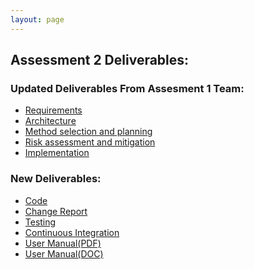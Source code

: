 ```yaml
---
layout: page
---
```


## Assessment 2 Deliverables:

### Updated Deliverables From Assesment 1 Team:

-   [Requirements]()
-   [Architecture]()
-   [Method selection and planning]()
-   [Risk assessment and mitigation]()
-   [Implementation]()

### New Deliverables:

-   [Code](https://github.com/ENG12020Team24/T24-Hurricane-Tornado-Auber)
-   [Change Report]()
-   [Testing]()
-   [Continuous Integration]()
-   [User Manual(PDF)]()
-   [User Manual(DOC)]()
